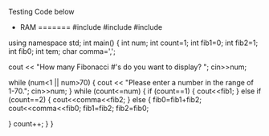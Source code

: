 Testing Code below 
- RAM
=======
#include <iostream>
#include <fstream>
#include <string>

using namespace std;
int main()
{
int num;
int count=1;
int fib1=0;
int fib2=1;
int fib0;
int tem;
char comma=',';

cout << "How many Fibonacci #'s do you want to display? ";
cin>>num;

while (num<1 || num>70)
{
cout << "Please enter a number in the range of 1-70.";
cin>>num;
}
while (count<=num)
{
if (count==1)
{
cout<<fib1;
}
else if (count==2)
{
cout<<comma<<fib2;
}
else
{
fib0=fib1+fib2;
cout<<comma<<fib0;
fib1=fib2;
fib2=fib0;





}
count++;
}
}
